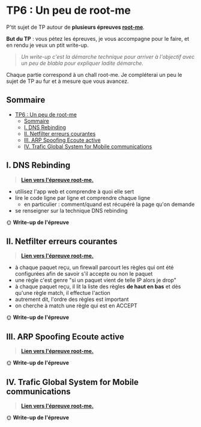 # TP6 : Un peu de root-me

P'tit sujet de TP autour de **plusieurs épreuves [root-me](https://www.root-me.org)**.

**But du TP** : vous pétez les épreuves, je vous accompagne pour le faire, et en rendu je veux un ptit write-up.

> *Un write-up c'est la démarche technique pour arriver à l'objectif avec un peu de blabla pour expliquer ladite démarche.*

Chaque partie correspond à un chall root-me. Je compléterai un peu le sujet de TP au fur et à mesure que vous avancez.

## Sommaire

- [TP6 : Un peu de root-me](#tp6--un-peu-de-root-me)
  - [Sommaire](#sommaire)
  - [I. DNS Rebinding](#i-dns-rebinding)
  - [II. Netfilter erreurs courantes](#ii-netfilter-erreurs-courantes)
  - [III. ARP Spoofing Ecoute active](#iii-arp-spoofing-ecoute-active)
  - [IV. Trafic Global System for Mobile communications](#iv-trafic-global-system-for-mobile-communications)

## I. DNS Rebinding

> [**Lien vers l'épreuve root-me.**](https://www.root-me.org/fr/Challenges/Reseau/HTTP-DNS-Rebinding)

- utilisez l'app web et comprendre à quoi elle sert
- lire le code ligne par ligne et comprendre chaque ligne
  - en particulier : comment/quand est récupéré la page qu'on demande
- se renseigner sur la technique DNS rebinding

🌞 **Write-up de l'épreuve**

## II. Netfilter erreurs courantes

> [**Lien vers l'épreuve root-me.**](https://www.root-me.org/fr/Challenges/Reseau/Netfilter-erreurs-courantes)

- à chaque paquet reçu, un firewall parcourt les règles qui ont été configurées afin de savoir s'il accepte ou non le paquet
- une règle c'est genre "si un paquet vient de telle IP alors je drop"
- à chaque paquet reçu, il lit la liste des règles **de haut en bas** et dès qu'une règle match, il effectue l'action
- autrement dit, l'ordre des règles est important
- on cherche à match une règle qui est en ACCEPT

🌞 **Write-up de l'épreuve**

## III. ARP Spoofing Ecoute active

> [**Lien vers l'épreuve root-me.**](https://www.root-me.org/fr/Challenges/Reseau/ARP-Spoofing-Ecoute-active)

🌞 **Write-up de l'épreuve**

## IV. Trafic Global System for Mobile communications

> [**Lien vers l'épreuve root-me.**](https://www.root-me.org/fr/Challenges/Reseau/Trafic-Global-System-for-Mobile-communications)

🌞 **Write-up de l'épreuve**
